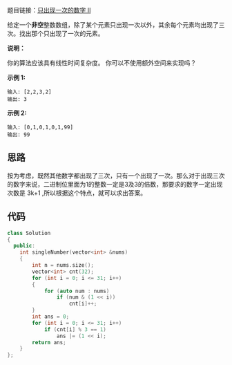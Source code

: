 题目链接：[只出现一次的数字 II](https://leetcode-cn.com/problems/single-number-ii/)

给定一个**非空**整数数组，除了某个元素只出现一次以外，其余每个元素均出现了三次。找出那个只出现了一次的元素。

**说明：**

你的算法应该具有线性时间复杂度。 你可以不使用额外空间来实现吗？

**示例 1:**

```
输入: [2,2,3,2]
输出: 3
```

**示例 2:**

```
输入: [0,1,0,1,0,1,99]
输出: 99
```

## 思路

按为考虑，既然其他数字都出现了三次，只有一个出现了一次。那么对于出现三次的数字来说，二进制位里面为1的整数一定是3及3的倍数，那要求的数字一定出现次数是 3k+1 ,所以根据这个特点，就可以求出答案。

## 代码

```cpp
class Solution
{
  public:
    int singleNumber(vector<int> &nums)
    {
        int n = nums.size();
        vector<int> cnt(32);
        for (int i = 0; i <= 31; i++)
        {
            for (auto num : nums)
                if (num & (1 << i))
                    cnt[i]++;
        }
        int ans = 0;
        for (int i = 0; i <= 31; i++)
            if (cnt[i] % 3 == 1)
                ans |= (1 << i);
        return ans;
    }
};
```

